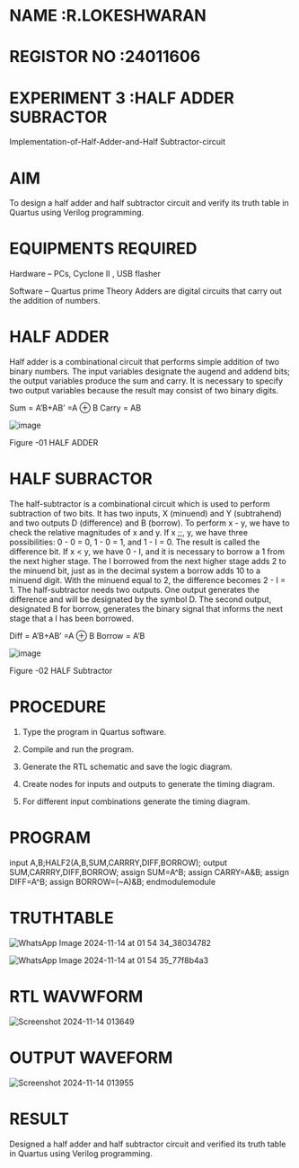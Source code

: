 # NAME          :R.LOKESHWARAN
# REGISTOR NO   :24011606
# EXPERIMENT   3 :HALF ADDER SUBRACTOR 

Implementation-of-Half-Adder-and-Half Subtractor-circuit

# AIM

To design a half adder and half subtractor circuit and verify its truth table in Quartus using Verilog programming.

# EQUIPMENTS REQUIRED

Hardware – PCs, Cyclone II , USB flasher 

Software – Quartus prime Theory Adders are digital circuits that carry out the addition of numbers.

# HALF ADDER

Half adder is a combinational circuit that performs simple addition of two binary numbers. The input variables designate the augend and addend bits; the output variables produce the sum and carry. It is necessary to specify two output variables because the result may consist of two binary digits.

Sum = A’B+AB’ =A ⊕ B Carry = AB

![image](https://github.com/naavaneetha/HALF_ADDER_SUBTRACTOR/assets/154305477/bd4a0b2c-cdbc-4184-ab08-81578f121e1f)

Figure -01 HALF ADDER

# HALF SUBRACTOR

The half-subtractor is a combinational circuit which is used to perform subtraction of two bits. It has two inputs, X (minuend) and Y (subtrahend) and two outputs D (difference) and B (borrow). To perform x - y, we have to check the relative magnitudes of x and y. If x ;;, y, we have three possibilities: 0 - 0 = 0, 1 - 0 = 1, and 1 - I = 0. The result is called the difference bit. If x < y, we have 0 - I, and it is necessary to borrow a 1 from the next higher stage. The I borrowed from the next higher stage adds 2 to the minuend bit, just as in the decimal system a borrow adds 10 to a minuend digit. With the minuend equal to 2, the difference becomes 2 - I = 1. The half-subtractor needs two outputs. One output generates the difference and will be designated by the symbol D. The second output, designated B for borrow, generates the binary signal that informs the next stage that a I has been borrowed. 

Diff = A’B+AB’ =A ⊕ B
Borrow = A’B

 ![image](https://github.com/naavaneetha/HALF_ADDER_SUBTRACTOR/assets/154305477/d76b099c-513f-4e7c-843a-e2fd028a531a)

Figure -02 HALF Subtractor



# PROCEDURE

1.	Type the program in Quartus software.

2.	Compile and run the program.

3.	Generate the RTL schematic and save the logic diagram.

4.	Create nodes for inputs and outputs to generate the timing diagram.

5.	For different input combinations generate the timing diagram.


# PROGRAM

   input A,B;HALF2(A,B,SUM,CARRRY,DIFF,BORROW);
   output SUM,CARRRY,DIFF,BORROW;
   assign SUM=A^B;
   assign CARRY=A&B;
   assign DIFF=A^B;
   assign BORROW=(~A)&B;
   endmodulemodule 



# TRUTHTABLE
![WhatsApp Image 2024-11-14 at 01 54 34_38034782](https://github.com/user-attachments/assets/a45d332c-5b0f-4f7b-9be2-7e49dd0d458e)

![WhatsApp Image 2024-11-14 at 01 54 35_77f8b4a3](https://github.com/user-attachments/assets/668b3743-b812-4557-be7e-c143f85c243d)



# RTL WAVWFORM


![Screenshot 2024-11-14 013649](https://github.com/user-attachments/assets/574a3856-57d8-42fc-849e-bc3c22fc16ea)


# OUTPUT WAVEFORM
![Screenshot 2024-11-14 013955](https://github.com/user-attachments/assets/84e9980e-9524-46b9-afdf-6fb23b07ced8)


# RESULT
 Designed  a half adder and half subtractor circuit and verified its truth table in Quartus using Verilog programming.
